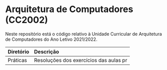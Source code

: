 # Arquitetura de Computadores (CC2002)
Neste repositório está o código relativo à Unidade Curricular de Arquitetura de Computadores do Ano Letivo 2021/2022.

| Diretório | Descrição |
| :-------- | :------------------------------------------------------------------------------|
| Práticas  | Resoluções dos exercícios das aulas pr |
